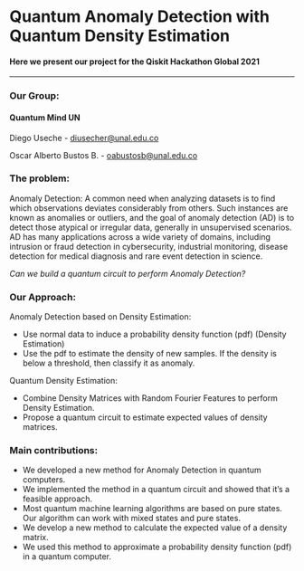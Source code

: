 # Quantum Anomaly Detection with Quantum Density Estimation

#### Here we present our project for the Qiskit Hackathon Global 2021

---

### **Our Group:**

#### **Quantum Mind UN**

Diego Useche - diusecher@unal.edu.co

Oscar Alberto Bustos B. - oabustosb@unal.edu.co

### **The problem:**

Anomaly Detection: 
A common need when analyzing datasets is to find which observations deviates considerably from others. Such instances are known as anomalies or outliers, and the goal of anomaly detection (AD) is to detect those atypical or irregular data, generally in unsupervised scenarios. AD has many applications across a wide variety of domains, including intrusion or fraud detection in cybersecurity, industrial monitoring, disease detection for medical diagnosis and rare event detection in science.

*Can we build a quantum circuit to perform Anomaly Detection?*

### **Our Approach:**

Anomaly Detection based on Density Estimation:

*   Use normal data to induce a probability density function (pdf) (Density Estimation)
*   Use the pdf to estimate the density of new samples. If the density is below a threshold, then classify it as anomaly.

Quantum Density Estimation:

*   Combine Density Matrices with Random Fourier Features to perform Density Estimation.
*   Propose a quantum circuit to estimate expected values of density matrices.

### **Main contributions:**

*   We developed a new method for Anomaly Detection in quantum computers.
*   We implemented the method in a quantum circuit and showed that it’s a feasible approach.
*   Most quantum machine learning algorithms are based on pure states. Our 
algorithm can work with mixed states and pure states.
*   We develop a new method to calculate the expected value of a density matrix.
*  We used this method to approximate a probability density function (pdf) in a quantum computer.
